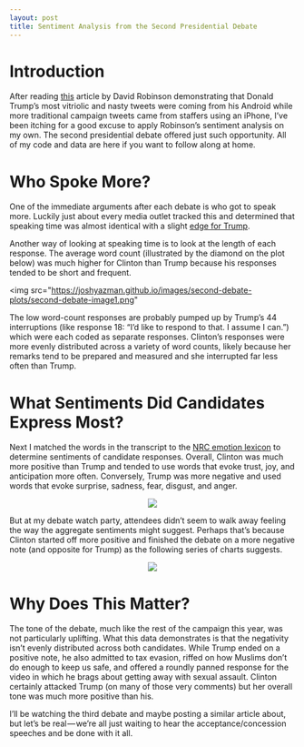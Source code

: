 ```yaml
---
layout: post
title: Sentiment Analysis from the Second Presidential Debate
---
```


# Introduction
After reading [this](http://varianceexplained.org/r/trump-tweets/) article by David Robinson demonstrating that Donald Trump’s most vitriolic and nasty tweets were coming from his Android while more traditional campaign tweets came from staffers using an iPhone, I’ve been itching for a good excuse to apply Robinson’s sentiment analysis on my own. The second presidential debate offered just such opportunity. All of my code and data are here if you want to follow along at home.

# Who Spoke More?
One of the immediate arguments after each debate is who got to speak more. Luckily just about every media outlet tracked this and determined that speaking time was almost identical with a slight [edge for Trump](https://www.politico.com/story/2016/10/2016-presidential-debate-speaking-times-229502).

Another way of looking at speaking time is to look at the length of each response. The average word count (illustrated by the diamond on the plot below) was much higher for Clinton than Trump because his responses tended to be short and frequent.

  <img src="https://joshyazman.github.io/images/second-debate-plots/second-debate-image1.png"

The low word-count responses are probably pumped up by Trump’s 44 interruptions (like response 18: “I’d like to respond to that. I assume I can.”) which were each coded as separate responses. Clinton’s responses were more evenly distributed across a variety of word counts, likely because her remarks tend to be prepared and measured and she interrupted far less often than Trump.

# What Sentiments Did Candidates Express Most?
Next I matched the words in the transcript to the [NRC emotion lexicon](http://www.aclweb.org/anthology/W10-0204) to determine sentiments of candidate responses. Overall, Clinton was much more positive than Trump and tended to use words that evoke trust, joy, and anticipation more often. Conversely, Trump was more negative and used words that evoke surprise, sadness, fear, disgust, and anger.

<p align="center">
  <img src="https://joshyazman.github.io/images/second-debate-plots/second-debate-image2.png"
</p>

But at my debate watch party, attendees didn’t seem to walk away feeling the way the aggregate sentiments might suggest. Perhaps that’s because Clinton started off more positive and finished the debate on a more negative note (and opposite for Trump) as the following series of charts suggests.

<p align="center">
  <img src="https://joshyazman.github.io/images/second-debate-plots/second-debate-image3.png"
</p>

# Why Does This Matter?
The tone of the debate, much like the rest of the campaign this year, was not particularly uplifting. What this data demonstrates is that the negativity isn’t evenly distributed across both candidates. While Trump ended on a positive note, he also admitted to tax evasion, riffed on how Muslims don’t do enough to keep us safe, and offered a roundly panned response for the video in which he brags about getting away with sexual assault. Clinton certainly attacked Trump (on many of those very comments) but her overall tone was much more positive than his.

I’ll be watching the third debate and maybe posting a similar article about, but let’s be real — we’re all just waiting to hear the acceptance/concession speeches and be done with it all.
